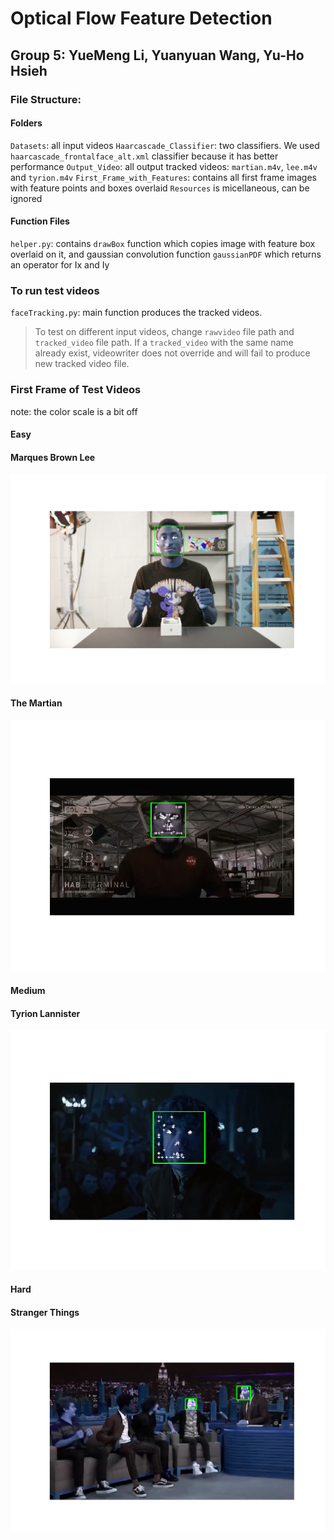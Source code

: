 # Optical Flow Feature Detection
## Group 5: YueMeng Li, Yuanyuan Wang, Yu-Ho Hsieh

### File Structure:
#### Folders
`Datasets`: all input videos
`Haarcascade_Classifier`: two classifiers. We used `haarcascade_frontalface_alt.xml` classifier because it has better performance
`Output_Video`: all output tracked videos: `martian.m4v`, `lee.m4v` and `tyrion.m4v`
`First_Frame_with_Features`: contains all first frame images with feature points and boxes overlaid
`Resources` is micellaneous, can be ignored 

#### Function Files
`helper.py`: contains `drawBox` function which copies image with feature box overlaid on it, and gaussian convolution function `gaussianPDF` which returns an operator for Ix and Iy

### To run test videos
`faceTracking.py`: main function produces the tracked videos. 
> To test on different input videos, change `rawvideo` file path and `tracked_video` file path. If a `tracked_video` with the same name already exist, videowriter does not override and will fail to produce new tracked video file. 

### First Frame of Test Videos 
note: the color scale is a bit off

#### Easy
#### Marques Brown Lee
![lee](./First_Frame_with_Features/lee_first_frame.png)

#### The Martian
![martian](./First_Frame_with_Features/martian_first_frame.png)

#### Medium
#### Tyrion Lannister
![tyrion](./First_Frame_with_Features/tyrion_first_frame.png)

#### Hard 
#### Stranger Things
![stranger](./First_Frame_with_Features/stranger_first_frame.png)